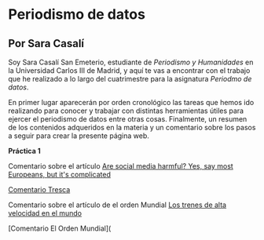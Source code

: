 # Periodismo de datos
## Por Sara Casalí
Soy Sara Casalí San Emeterio, estudiante de *Periodismo y Humanidades* en la Universidad Carlos III de Madrid, y aquí te vas a encontrar con el trabajo que he realizado a lo largo del cuatrimestre para la asignatura *Periodmo de datos*. 

En primer lugar aparecerán por orden cronológico las tareas que hemos ido realizando para conocer y trabajar con distintas herramientas útiles para ejercer el periodismo de datos entre otras cosas. Finalmente, un resumen de los contenidos adqueridos en la materia y un comentario sobre los pasos a seguir para crear la presente página web.

**Práctica 1**

Comentario sobre el artículo [Are social media harmful? Yes, say most Europeans, but it's complicated](https://trescaproject.eu/2021/10/07/are-social-media-harmful-yes-say-most-europeans-but-its-complicated/)

[Comentario Tresca](https://github.com/Pontedatos/saracasali/blob/main/practica-1-tresca.md)

Comentario sobre el artículo de el orden Mundial [Los trenes de alta velocidad en el mundo](https://elordenmundial.com/mapas-y-graficos/paises-trenes-alta-velocidad/)

[Comentario El Orden Mundial](
